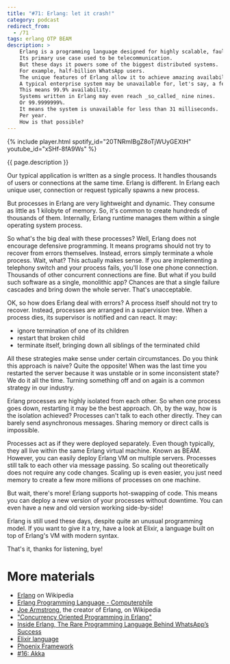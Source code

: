 ```yaml
---
title: "#71: Erlang: let it crash!"
category: podcast
redirect_from:
  - /71
tags: erlang OTP BEAM
description: >
    Erlang is a programming language designed for highly scalable, fault-tolerant systems.
    Its primary use case used to be telecommunication.
    But these days it powers some of the biggest distributed systems.
    For example, half-billion WhatsApp users.
    The unique features of Erlang allow it to achieve amazing availability.
    A typical enterprise system may be unavailable for, let's say, a few hours per year.
    This means 99.9% availability.
    Systems written in Erlang may even reach _so_called_ nine nines.
    Or 99.9999999%.
    It means the system is unavailable for less than 31 milliseconds.
    Per year.
    How is that possible?
---
```


{% include player.html spotify_id="20TNRmIBgZ8oTjWUyGEXtH" youtube_id="xSHf-8fA9Ws" %}

{{ page.description }}

Our typical application is written as a single process.
It handles thousands of users or connections at the same time.
Erlang is different.
In Erlang each unique user, connection or request typically spawns a new process.

But processes in Erlang are very lightweight and dynamic.
They consume as little as 1 kilobyte of memory.
So, it's common to create hundreds of thousands of them.
Internally, Erlang runtime manages them within a single operating system process.

So what's the big deal with these processes?
Well, Erlang does not encourage defensive programming.
It means programs should not try to recover from errors themselves.
Instead, errors simply terminate a whole process.
Wait, what?
This actually makes sense.
If you are implementing a telephony switch and your process fails, you'll lose one phone connection.
Thousands of other concurrent connections are fine.
But what if you build such software as a single, monolithic app?
Chances are that a single failure cascades and bring down the whole server.
That's unacceptable.

OK, so how does Erlang deal with errors?
A process itself should not try to recover.
Instead, processes are arranged in a supervision tree.
When a process dies, its supervisor is notified and can react.
It may:

* ignore termination of one of its children
* restart that broken child
* terminate itself, bringing down all siblings of the terminated child

All these strategies make sense under certain circumstances.
Do you think this approach is naive?
Quite the opposite!
When was the last time you restarted the server because it was unstable or in some inconsistent state?
We do it all the time.
Turning something off and on again is a common strategy in our industry.

Erlang processes are highly isolated from each other.
So when one process goes down, restarting it may be the best approach.
Oh, by the way, how is the isolation achieved?
Processes can't talk to each other directly.
They can barely send asynchronous messages.
Sharing memory or direct calls is impossible.

Processes act as if they were deployed separately.
Even though typically, they all live within the same Erlang virtual machine.
Known as BEAM.
However, you can easily deploy Erlang VM on multiple servers.
Processes still talk to each other via message passing.
So scaling out theoretically does not require any code changes.
Scaling up is even easier, you just need memory to create a few more millions of processes on one machine.

But wait, there's more!
Erlang supports hot-swapping of code.
This means you can deploy a new version of your processes without downtime.
You can even have a new and old version working side-by-side!

Erlang is still used these days, despite quite an unusual programming model.
If you want to give it a try, have a look at Elixir, a language built on top of Erlang's VM with modern syntax.

That's it, thanks for listening, bye!

# More materials

* [Erlang](https://en.wikipedia.org/wiki/Erlang_(programming_language)) on Wikipedia
* [Erlang Programming Language - Computerphile](https://www.youtube.com/watch?v=SOqQVoVai6s)
* [Joe Armstrong](https://en.wikipedia.org/wiki/Joe_Armstrong_(programmer)), the creator of Erlang, on Wikipedia
* ["Concurrency Oriented Programming in Erlang"](http://www.rabbitmq.com/resources/armstrong.pdf)
* [Inside Erlang, The Rare Programming Language Behind WhatsApp’s Success](https://www.fastcompany.com/3026758/inside-erlang-the-rare-programming-language-behind-whatsapps-success)
* [Elixir language](https://elixir-lang.org/)
* [Phoenix Framework](https://www.phoenixframework.org/)
* [#16: Akka](https://nurkiewicz.com/16)
